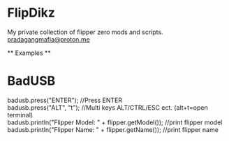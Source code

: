 # FlipDikz
My private collection of flipper zero mods and scripts.<br />
pradagangmafia@proton.me

** Examples **
# BadUSB
badusb.press("ENTER"); //Press ENTER<br />
badusb.press("ALT", "t"); //Multi keys ALT/CTRL/ESC ect. (alt+t=open terminal)<br />
badusb.println("Flipper Model: " + flipper.getModel()); //print flipper model<br />
badusb.println("Flipper Name: " + flipper.getName());   //print flipper name <br />
